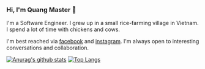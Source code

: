 ### Hi, I'm Quang Master 👋
I'm a Software Engineer. I grew up in a small rice-farming village in Vietnam. I spend a lot of time with chickens and cows.

I'm best reached via [facebook](https://www.facebook.com/m.tranminhquang) and [instagram](https://www.instagram.com/j2teamtmq). I'm always open to interesting conversations and collaboration.

[![Anurag's github stats](https://github-readme-stats.vercel.app/api?username=tranminhquangg&show_icons=true&count_private=true)](https://github.com/tranminhquangg)
[![Top Langs](https://github-readme-stats.vercel.app/api/top-langs/?username=tranminhquangg&layout=compact&langs_count=10)](https://github.com/tranminhquangg)

